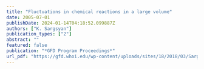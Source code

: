```yaml
---
title: "Fluctuations in chemical reactions in a large volume"
date: 2005-07-01
publishDate: 2024-01-14T04:18:52.099887Z
authors: ["K. Sargsyan"]
publication_types: ["2"]
abstract: ""
featured: false
publication: "*GFD Program Proceedings*"
url_pdf: "https://gfd.whoi.edu/wp-content/uploads/sites/18/2018/03/Sargsyan_21280.pdf"
---
```


